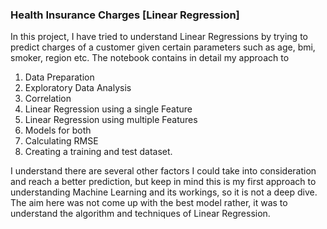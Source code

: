 ### Health Insurance Charges [Linear Regression]

In this project, I have tried to understand Linear Regressions by trying to predict charges of a customer given certain parameters such as age, bmi, smoker, region etc.
The notebook contains in detail my approach to 
1)	Data Preparation
2)	Exploratory Data Analysis
3)	Correlation
4)	Linear Regression using a single Feature
5)	Linear Regression using multiple Features
6)	Models for both
7)	Calculating RMSE
8)	Creating a training and test dataset.

I understand there are several other factors I could take into consideration and reach a better prediction, but keep in mind this is my first approach to understanding Machine Learning and its workings, so it is not a deep dive. The aim here was not come up with the best model rather, it was to understand the algorithm and techniques of Linear Regression.
